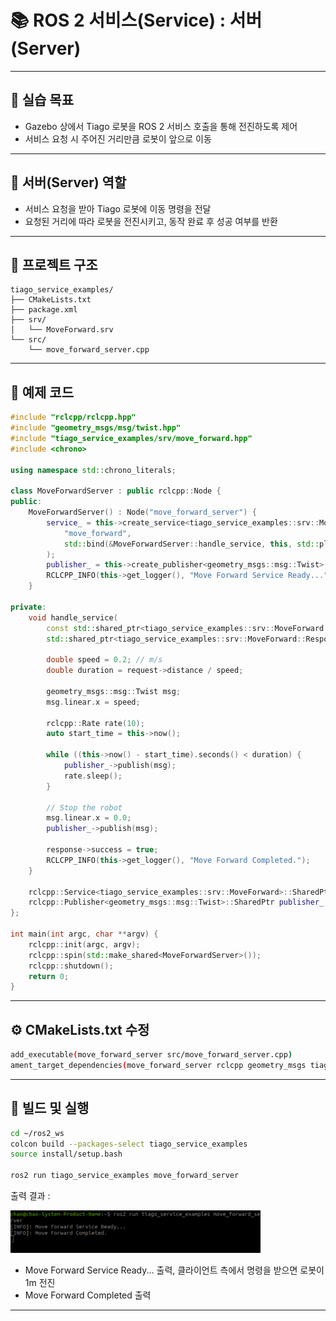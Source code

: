 
# 📚 ROS 2 서비스(Service) : 서버(Server) 


---


## 🧨 실습 목표

- Gazebo 상에서 Tiago 로봇을 ROS 2 서비스 호출을 통해 전진하도록 제어
- 서비스 요청 시 주어진 거리만큼 로봇이 앞으로 이동

---

## 🎀 서버(Server) 역할

- 서비스 요청을 받아 Tiago 로봇에 이동 명령을 전달
- 요청된 거리에 따라 로봇을 전진시키고, 동작 완료 후 성공 여부를 반환

---

## 📂 프로젝트 구조
```
tiago_service_examples/
├── CMakeLists.txt
├── package.xml
├── srv/
│   └── MoveForward.srv
└── src/
    └── move_forward_server.cpp
```

---


## 📄 예제 코드

```cpp
#include "rclcpp/rclcpp.hpp"
#include "geometry_msgs/msg/twist.hpp"
#include "tiago_service_examples/srv/move_forward.hpp"
#include <chrono>

using namespace std::chrono_literals;

class MoveForwardServer : public rclcpp::Node {
public:
    MoveForwardServer() : Node("move_forward_server") {
        service_ = this->create_service<tiago_service_examples::srv::MoveForward>(
            "move_forward",
            std::bind(&MoveForwardServer::handle_service, this, std::placeholders::_1, std::placeholders::_2)
        );
        publisher_ = this->create_publisher<geometry_msgs::msg::Twist>("/cmd_vel", 10);
        RCLCPP_INFO(this->get_logger(), "Move Forward Service Ready...");
    }

private:
    void handle_service(
        const std::shared_ptr<tiago_service_examples::srv::MoveForward::Request> request,
        std::shared_ptr<tiago_service_examples::srv::MoveForward::Response> response) {

        double speed = 0.2; // m/s
        double duration = request->distance / speed;

        geometry_msgs::msg::Twist msg;
        msg.linear.x = speed;

        rclcpp::Rate rate(10);
        auto start_time = this->now();

        while ((this->now() - start_time).seconds() < duration) {
            publisher_->publish(msg);
            rate.sleep();
        }

        // Stop the robot
        msg.linear.x = 0.0;
        publisher_->publish(msg);

        response->success = true;
        RCLCPP_INFO(this->get_logger(), "Move Forward Completed.");
    }

    rclcpp::Service<tiago_service_examples::srv::MoveForward>::SharedPtr service_;
    rclcpp::Publisher<geometry_msgs::msg::Twist>::SharedPtr publisher_;
};

int main(int argc, char **argv) {
    rclcpp::init(argc, argv);
    rclcpp::spin(std::make_shared<MoveForwardServer>());
    rclcpp::shutdown();
    return 0;
}
```
---

## ⚙️ CMakeLists.txt 수정

```bash
add_executable(move_forward_server src/move_forward_server.cpp)
ament_target_dependencies(move_forward_server rclcpp geometry_msgs tiago_service_examples)
```
---

## 🚀 빌드 및 실행 

```bash
cd ~/ros2_ws
colcon build --packages-select tiago_service_examples
source install/setup.bash

ros2 run tiago_service_examples move_forward_server
```

출력 결과 :

<img src="서비스 서버.png" alt="서비스 서버" width="400"/>

- Move Forward Service Ready... 출력, 클라이언트 측에서 명령을 받으면  로봇이 1m 전진
- Move Forward Completed 출력

---